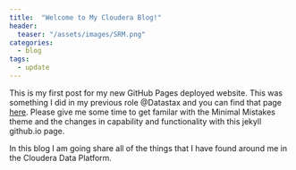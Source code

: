 ```yaml
---
title:  "Welcome to My Cloudera Blog!"
header:
  teaser: "/assets/images/SRM.png"
categories: 
  - blog
tags:
  - update
---
```


This is my first post for my new GitHub Pages deployed website.   This was something I did in my previous role @Datastax and you can find that page [here](https://ds-steven-matison.github.io).  Please give me some time to get familar with the Minimal Mistakes theme and the changes in capability and functionality with this jekyll github.io page.

In this blog I am going share all of the things that I have found around me in the Cloudera Data Platform.  